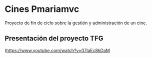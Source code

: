 # Cines Pmariamvc
Proyecto de fin de ciclo sobre la gestión y administración de un cine.

## Presentación del proyecto TFG
(https://www.youtube.com/watch?v=07laEc8kDaM 
